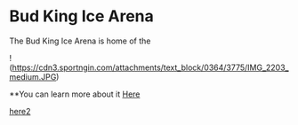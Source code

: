 # Bud King Ice Arena
The Bud King Ice Arena is home of the 

!(https://cdn3.sportngin.com/attachments/text_block/0364/3775/IMG_2203_medium.JPG)


**You can learn more about it [Here](https://user-images.githubusercontent.com/54552549/64226304-78505600-cea4-11e9-9ee9-1c94c68242e6.jpg)


[here2](https://user-images.githubusercontent.com/54552549/64226304-78505600-cea4-11e9-9ee9-1c94c68242e6.jpg)
